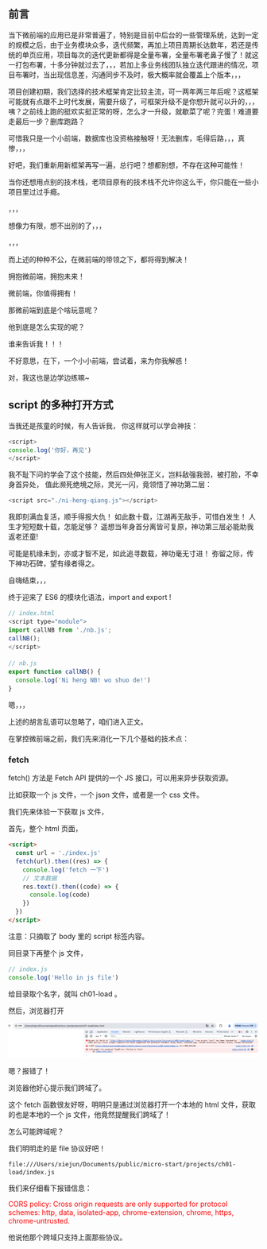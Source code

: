 ## 前言

当下微前端的应用已是非常普遍了，特别是目前中后台的一些管理系统，达到一定的规模之后，由于业务模块众多，迭代频繁，再加上项目周期长达数年，若还是传统的单页应用，项目每次的迭代更新都得是全量布署，全量布署老鼻子慢了！就这一打包布署，十多分钟就过去了，，，若加上多业务线团队独立迭代跟进的情况，项目布署时，当出现信息差，沟通同步不及时，极大概率就会覆盖上个版本，，，

项目创建初期，我们选择的技术框架肯定比较主流，可一两年两三年后呢？这框架可能就有点跟不上时代发展，需要升级了，可框架升级不是你想升就可以升的，，，咦？之前线上跑的挺欢实挺正常的呀，怎么才一升级，就歇菜了呢？完蛋！难道要走最后一步？删库跑路？

可惜我只是一个小前端，数据库也没资格接触呀！无法删库，毛得后路，，，真惨，，，

好吧，我们重新用新框架再写一遍，总行吧？想都别想，不存在这种可能性！

当你还想用点别的技术栈，老项目原有的技术栈不允许你这么干，你只能在一些小项目里过过手瘾。

，，，

想像力有限，想不出别的了，，，

，，，

而上述的种种不公，在微前端的带领之下，都将得到解决！

拥抱微前端，拥抱未来！

微前端，你值得拥有！

那微前端到底是个啥玩意呢？

他到底是怎么实现的呢？

谁来告诉我！！！

不好意思，在下，一个小小前端，尝试着，来为你我解惑！

对，我这也是边学边练嘛~

## script 的多种打开方式

当我还是孩童的时候，有人告诉我，
你这样就可以学会神技：

```js
<script>
console.log('你好，再见')
</script>
```

我不耻下问的学会了这个技能，然后四处伸张正义，岂料敌强我弱，被打脸，不幸身首异处，
值此濒死绝境之际，灵光一闪，竟领悟了神功第二层：

```js
<script src="./ni-heng-qiang.js"></script>
```

我即刻满血复活，顺手得报大仇！
如此数十载，江湖再无敌手，可惜白发生！
人生才短短数十载，怎能足够？
遥想当年身首分离皆可复原，神功第三层必能助我返老还童!

可能是机缘未到，亦或才智不足，如此追寻数载，神功毫无寸进！
弥留之际，传下神功石碑，望有缘者得之。

自嗨结束，，，

终于迎来了 ES6 的模块化语法，import and export !

```js
// index.html
<script type="module">
import callNB from './nb.js'; 
callNB();
</script>

// nb.js
export function callNB() {
  console.log('Ni heng NB! wo shuo de!')
}
```

嗯，，，

上述的胡言乱语可以忽略了，咱们进入正文。

在掌控微前端之前，我们先来消化一下几个基础的技术点：

### fetch

fetch() 方法是 Fetch API 提供的一个 JS 接口，可以用来异步获取资源。

比如获取一个 js 文件，一个 json 文件，或者是一个 css 文件。

我们先来体验一下获取 js 文件，

首先，整个 html 页面，

```html
<script>
  const url = './index.js'
  fetch(url).then((res) => {
    console.log('fetch 一下')
    // 文本数据
    res.text().then((code) => {
      console.log(code)
    })
  })
</script>
```

注意：只摘取了 body 里的 script 标签内容。

同目录下再整个 js 文件，

```js
// index.js
console.log('Hello in js file')
```

给目录取个名字，就叫 ch01-load 。

然后，浏览器打开

![效果图](./images/image001.png)

嗯？报错了！

浏览器他好心提示我们跨域了。

这个 fetch 函数很友好呀，明明只是通过浏览器打开一个本地的 html 文件，获取的也是本地的一个 js 文件，他竟然提醒我们跨域了！

怎么可能跨域呢？

我们明明走的是 file 协议好吧！

```shell
file:///Users/xiejun/Documents/public/micro-start/projects/ch01-load/index.js
```

我们来仔细看下报错信息：

<font color="red">
CORS policy: Cross origin requests are only supported for protocol schemes: http, data, isolated-app, chrome-extension, chrome, https, chrome-untrusted.
</font>

他说他那个跨域只支持上面那些协议。

